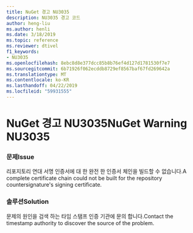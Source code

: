 ```yaml
---
title: NuGet 경고 NU3035
description: NU3035 경고 코드
author: heng-liu
ms.author: henli
ms.date: 3/18/2019
ms.topic: reference
ms.reviewer: dtivel
f1_keywords:
- NU3035
ms.openlocfilehash: 8ebc8d8e377dcc85b8b76ef4d127d1781530f7e7
ms.sourcegitcommit: 6b71926f062ecddb8729ef8567baf67fd269642a
ms.translationtype: MT
ms.contentlocale: ko-KR
ms.lasthandoff: 04/22/2019
ms.locfileid: "59931555"
---
```

# <a name="nuget-warning-nu3035"></a><span data-ttu-id="44b72-103">NuGet 경고 NU3035</span><span class="sxs-lookup"><span data-stu-id="44b72-103">NuGet Warning NU3035</span></span>

### <a name="issue"></a><span data-ttu-id="44b72-104">문제</span><span class="sxs-lookup"><span data-stu-id="44b72-104">Issue</span></span>

<span data-ttu-id="44b72-105">리포지토리 연대 서명 인증서에 대 한 완전 한 인증서 체인을 빌드할 수 없습니다.</span><span class="sxs-lookup"><span data-stu-id="44b72-105">A complete certificate chain could not be built for the repository countersignature's signing certificate.</span></span>


### <a name="solution"></a><span data-ttu-id="44b72-106">솔루션</span><span class="sxs-lookup"><span data-stu-id="44b72-106">Solution</span></span>

<span data-ttu-id="44b72-107">문제의 원인을 검색 하는 타임 스탬프 인증 기관에 문의 합니다.</span><span class="sxs-lookup"><span data-stu-id="44b72-107">Contact the timestamp authority to discover the source of the problem.</span></span>